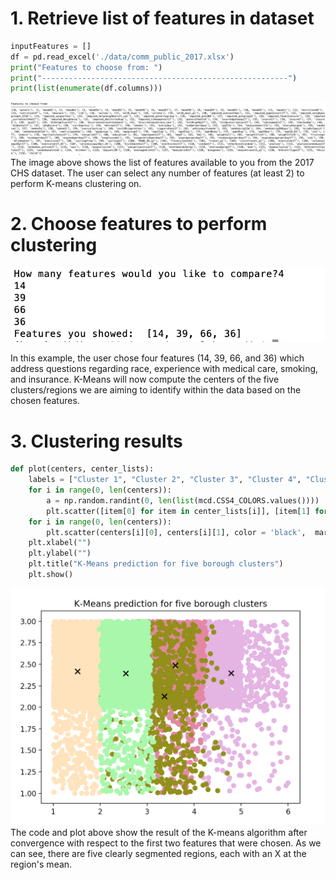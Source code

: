 # 1. Retrieve list of features in dataset
```python
inputFeatures = []
df = pd.read_excel('./data/comm_public_2017.xlsx')
print("Features to choose from: ")
print("-------------------------------------------------------")
print(list(enumerate(df.columns)))
```
![Image](/images/list_of_features.png?raw=true)
The image above shows the list of features available to you from the 2017 CHS dataset. The user can select any number of features (at least 2) to perform K-means clustering on. 






# 2.  Choose features to perform clustering
![Image](/images/add_features.png?raw=true)

In this example, the user chose four features (14, 39, 66, and 36) which address questions regarding race, experience with medical care, smoking, and insurance. K-Means will now compute the centers of the five clusters/regions we are aiming to identify within the data based on the chosen features. 




# 3. Clustering results
```python
def plot(centers, center_lists):
    labels = ["Cluster 1", "Cluster 2", "Cluster 3", "Cluster 4", "Cluster 5"]
    for i in range(0, len(centers)):
        a = np.random.randint(0, len(list(mcd.CSS4_COLORS.values())))
        plt.scatter([item[0] for item in center_lists[i]], [item[1] for item in center_lists[i]], color = list(mcd.CSS4_COLORS.values())[a])
    for i in range(0, len(centers)):
        plt.scatter(centers[i][0], centers[i][1], color = 'black',  marker = 'x', s=50, label=labels[i])
    plt.xlabel("")
    plt.ylabel("")
    plt.title("K-Means prediction for five borough clusters")
    plt.show()
```
![Image](/images/result2.png?raw=true)
The code and plot above show the result of the K-means algorithm after convergence with respect to the first two features that were chosen. As we can see, there are five clearly segmented regions, each with an X at the region's mean.
